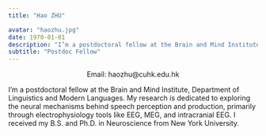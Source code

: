 ```yaml
---
title: "Hao ZHU"

avatar: "haozhu.jpg"
date: 1970-01-01
description: "I’m a postdoctoral fellow at the Brain and Mind Institute, Department of Linguistics and Modern..."
subtitle: "Postdoc Fellow"
---
```

<p align="center">
    Email: haozhu@cuhk.edu.hk
</p>

I’m a postdoctoral fellow at the Brain and Mind Institute, Department of Linguistics and Modern Languages. My research is dedicated to exploring the neural mechanisms behind speech perception and production, primarily through electrophysiology tools like EEG, MEG, and intracranial EEG. I received my B.S. and Ph.D. in Neuroscience from New York University.
